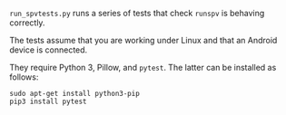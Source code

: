 `run_spvtests.py` runs a series of tests that check `runspv` is behaving
correctly.

The tests assume that you are working under Linux and that an Android device is connected.

They require Python 3, Pillow, and `pytest`.  The latter can be installed as follows:

```
sudo apt-get install python3-pip
pip3 install pytest
```
